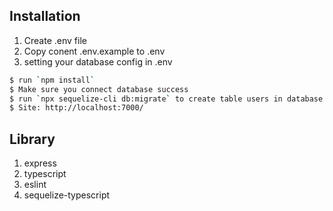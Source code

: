 ## Installation

1. Create .env file
2. Copy conent .env.example to .env
3. setting your database config in .env

```bash
$ run `npm install`
$ Make sure you connect database success
$ run `npx sequelize-cli db:migrate` to create table users in database
$ Site: http://localhost:7000/
```

## Library

1. express
2. typescript
3. eslint
4. sequelize-typescript
